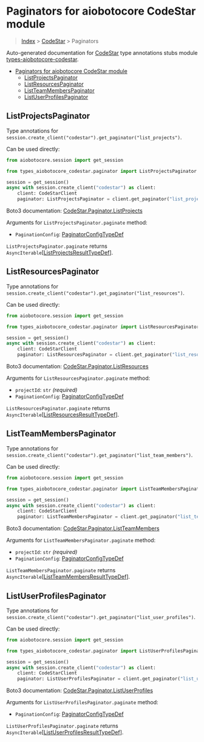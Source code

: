 <a id="paginators-for-aiobotocore-codestar-module"></a>

# Paginators for aiobotocore CodeStar module

> [Index](..) > [CodeStar](.) > Paginators

Auto-generated documentation for
[CodeStar](https://boto3.amazonaws.com/v1/documentation/api/latest/reference/services/codestar.html#CodeStar)
type annotations stubs module
[types-aiobotocore-codestar](https://pypi.org/project/types-aiobotocore-codestar/).

- [Paginators for aiobotocore CodeStar module](#paginators-for-aiobotocore-codestar-module)
  - [ListProjectsPaginator](#listprojectspaginator)
  - [ListResourcesPaginator](#listresourcespaginator)
  - [ListTeamMembersPaginator](#listteammemberspaginator)
  - [ListUserProfilesPaginator](#listuserprofilespaginator)

<a id="listprojectspaginator"></a>

## ListProjectsPaginator

Type annotations for
`session.create_client("codestar").get_paginator("list_projects")`.

Can be used directly:

```python
from aiobotocore.session import get_session

from types_aiobotocore_codestar.paginator import ListProjectsPaginator

session = get_session()
async with session.create_client("codestar") as client:
    client: CodeStarClient
    paginator: ListProjectsPaginator = client.get_paginator("list_projects")
```

Boto3 documentation:
[CodeStar.Paginator.ListProjects](https://boto3.amazonaws.com/v1/documentation/api/latest/reference/services/codestar.html#CodeStar.Paginator.ListProjects)

Arguments for `ListProjectsPaginator.paginate` method:

- `PaginationConfig`:
  [PaginatorConfigTypeDef](./type_defs.md#paginatorconfigtypedef)

`ListProjectsPaginator.paginate` returns
`AsyncIterable`\[[ListProjectsResultTypeDef](./type_defs.md#listprojectsresulttypedef)\].

<a id="listresourcespaginator"></a>

## ListResourcesPaginator

Type annotations for
`session.create_client("codestar").get_paginator("list_resources")`.

Can be used directly:

```python
from aiobotocore.session import get_session

from types_aiobotocore_codestar.paginator import ListResourcesPaginator

session = get_session()
async with session.create_client("codestar") as client:
    client: CodeStarClient
    paginator: ListResourcesPaginator = client.get_paginator("list_resources")
```

Boto3 documentation:
[CodeStar.Paginator.ListResources](https://boto3.amazonaws.com/v1/documentation/api/latest/reference/services/codestar.html#CodeStar.Paginator.ListResources)

Arguments for `ListResourcesPaginator.paginate` method:

- `projectId`: `str` *(required)*
- `PaginationConfig`:
  [PaginatorConfigTypeDef](./type_defs.md#paginatorconfigtypedef)

`ListResourcesPaginator.paginate` returns
`AsyncIterable`\[[ListResourcesResultTypeDef](./type_defs.md#listresourcesresulttypedef)\].

<a id="listteammemberspaginator"></a>

## ListTeamMembersPaginator

Type annotations for
`session.create_client("codestar").get_paginator("list_team_members")`.

Can be used directly:

```python
from aiobotocore.session import get_session

from types_aiobotocore_codestar.paginator import ListTeamMembersPaginator

session = get_session()
async with session.create_client("codestar") as client:
    client: CodeStarClient
    paginator: ListTeamMembersPaginator = client.get_paginator("list_team_members")
```

Boto3 documentation:
[CodeStar.Paginator.ListTeamMembers](https://boto3.amazonaws.com/v1/documentation/api/latest/reference/services/codestar.html#CodeStar.Paginator.ListTeamMembers)

Arguments for `ListTeamMembersPaginator.paginate` method:

- `projectId`: `str` *(required)*
- `PaginationConfig`:
  [PaginatorConfigTypeDef](./type_defs.md#paginatorconfigtypedef)

`ListTeamMembersPaginator.paginate` returns
`AsyncIterable`\[[ListTeamMembersResultTypeDef](./type_defs.md#listteammembersresulttypedef)\].

<a id="listuserprofilespaginator"></a>

## ListUserProfilesPaginator

Type annotations for
`session.create_client("codestar").get_paginator("list_user_profiles")`.

Can be used directly:

```python
from aiobotocore.session import get_session

from types_aiobotocore_codestar.paginator import ListUserProfilesPaginator

session = get_session()
async with session.create_client("codestar") as client:
    client: CodeStarClient
    paginator: ListUserProfilesPaginator = client.get_paginator("list_user_profiles")
```

Boto3 documentation:
[CodeStar.Paginator.ListUserProfiles](https://boto3.amazonaws.com/v1/documentation/api/latest/reference/services/codestar.html#CodeStar.Paginator.ListUserProfiles)

Arguments for `ListUserProfilesPaginator.paginate` method:

- `PaginationConfig`:
  [PaginatorConfigTypeDef](./type_defs.md#paginatorconfigtypedef)

`ListUserProfilesPaginator.paginate` returns
`AsyncIterable`\[[ListUserProfilesResultTypeDef](./type_defs.md#listuserprofilesresulttypedef)\].
